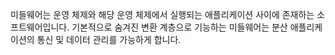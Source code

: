 미들웨어는 운영 체제와 해당 운영 체제에서 실행되는 애플리케이션 사이에 존재하는 소프트웨어입니다. 기본적으로 숨겨진 변환 계층으로 기능하는 미들웨어는 분산 애플리케이션의 통신 및 데이터 관리를 가능하게 합니다.